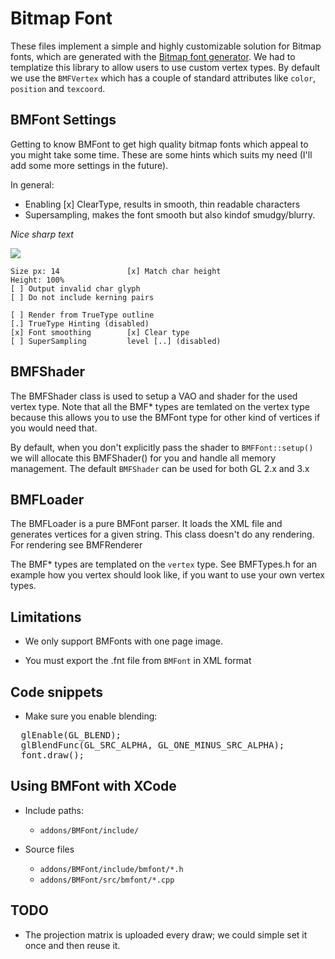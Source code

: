 Bitmap Font
============

These files implement a simple and highly customizable solution for Bitmap fonts, 
which are generated with the [Bitmap font generator](http://www.angelcode.com/products/bmfont/).
We had to templatize this library to allow users to use custom vertex types. By default
we use the `BMFVertex` which has a couple of standard attributes like `color`, `position`
and `texcoord`. 


BMFont Settings
---------------
Getting to know BMFont to get high quality bitmap fonts which appeal to you might take
some time. These are some hints which suits my need (I'll add some more settings in the
future).

In general:
- Enabling [x] ClearType, results in smooth, thin readable characters
- Supersampling, makes the font smooth but also kindof smudgy/blurry.

_Nice sharp text_

![](http://farm8.staticflickr.com/7321/9476045298_4b7db071ba_o.png)


````
Size px: 14               [x] Match char height
Height: 100%
[ ] Output invalid char glyph
[ ] Do not include kerning pairs

[ ] Render from TrueType outline
[.] TrueType Hinting (disabled)
[x] Font smoothing        [x] Clear type
[ ] SuperSampling         level [..] (disabled)
````

BMFShader
---------

The BMFShader class is used to setup a VAO and shader for the 
used vertex type. Note that all the BMF* types are temlated on 
the vertex type because this allows you to use the BMFont type 
for other kind of vertices if you would need that.

By default, when you don't explicitly pass the shader to `BMFFont::setup()`
we will allocate this BMFShader() for you and handle all memory management.
The default `BMFShader` can be used for both GL 2.x and 3.x


BMFLoader
---------

The BMFLoader is a pure BMFont parser. It loads the XML file and generates
vertices for a given string. This class doesn't do any rendering. For 
rendering see BMFRenderer

The BMF* types are templated on the `vertex` type. See BMFTypes.h for an example
how you vertex should look like, if  you want to use your own vertex types.



Limitations
-----------

- We only support BMFonts with one page image.

- You must export the .fnt file from `BMFont` in XML format


Code snippets
-------------

- Make sure you enable blending:

<pre>
  glEnable(GL_BLEND);
  glBlendFunc(GL_SRC_ALPHA, GL_ONE_MINUS_SRC_ALPHA);
  font.draw();
</pre>


Using BMFont with XCode
------------------------
- Include paths:
  - `addons/BMFont/include/`

- Source files
  - `addons/BMFont/include/bmfont/*.h`
  - `addons/BMFont/src/bmfont/*.cpp`


TODO
-----
- The projection matrix is uploaded every draw; we could simple set it once and then reuse it.

